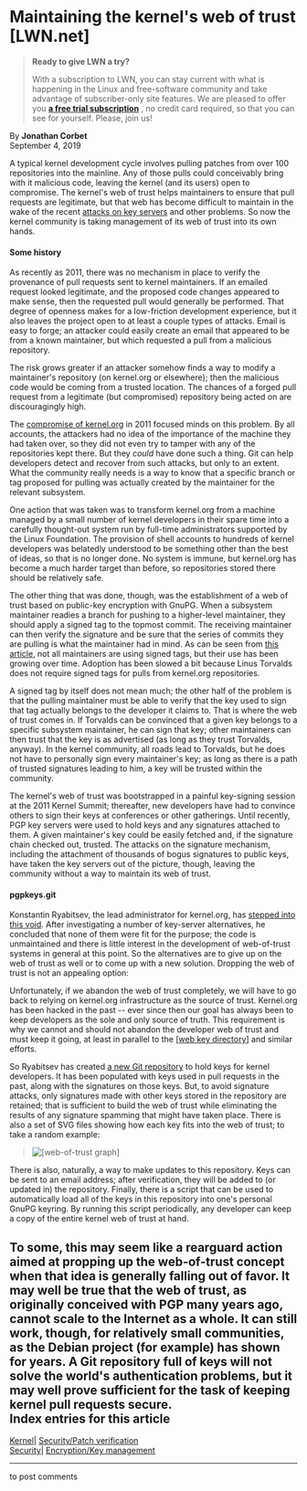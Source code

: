 # Maintaining the kernel's web of trust [LWN.net]

> **Ready to give LWN a try?**
> 
> With a subscription to LWN, you can stay current with what is happening in the Linux and free-software community and take advantage of subscriber-only site features. We are pleased to offer you **[a free trial subscription](https://lwn.net/Promo/nst-trial/claim)** , no credit card required, so that you can see for yourself. Please, join us! 

By **Jonathan Corbet**  
September 4, 2019 

A typical kernel development cycle involves pulling patches from over 100 repositories into the mainline. Any of those pulls could conceivably bring with it malicious code, leaving the kernel (and its users) open to compromise. The kernel's web of trust helps maintainers to ensure that pull requests are legitimate, but that web has become difficult to maintain in the wake of the recent [attacks on key servers](/Articles/792366/) and other problems. So now the kernel community is taking management of its web of trust into its own hands. 

#### Some history

As recently as 2011, there was no mechanism in place to verify the provenance of pull requests sent to kernel maintainers. If an emailed request looked legitimate, and the proposed code changes appeared to make sense, then the requested pull would generally be performed. That degree of openness makes for a low-friction development experience, but it also leaves the project open to at least a couple types of attacks. Email is easy to forge; an attacker could easily create an email that appeared to be from a known maintainer, but which requested a pull from a malicious repository. 

The risk grows greater if an attacker somehow finds a way to modify a maintainer's repository (on kernel.org or elsewhere); then the malicious code would be coming from a trusted location. The chances of a forged pull request from a legitimate (but compromised) repository being acted on are discouragingly high. 

The [compromise of kernel.org](/Articles/464233/) in 2011 focused minds on this problem. By all accounts, the attackers had no idea of the importance of the machine they had taken over, so they did not even try to tamper with any of the repositories kept there. But they _could_ have done such a thing. Git can help developers detect and recover from such attacks, but only to an extent. What the community really needs is a way to know that a specific branch or tag proposed for pulling was actually created by the maintainer for the relevant subsystem. 

One action that was taken was to transform kernel.org from a machine managed by a small number of kernel developers in their spare time into a carefully thought-out system run by full-time administrators supported by the Linux Foundation. The provision of shell accounts to hundreds of kernel developers was belatedly understood to be something other than the best of ideas, so that is no longer done. No system is immune, but kernel.org has become a much harder target than before, so repositories stored there should be relatively safe. 

The other thing that was done, though, was the establishment of a web of trust based on public-key encryption with GnuPG. When a subsystem maintainer readies a branch for pushing to a higher-level maintainer, they should apply a signed tag to the topmost commit. The receiving maintainer can then verify the signature and be sure that the series of commits they are pulling is what the maintainer had in mind. As can be seen from [this article](/Articles/737093/), not all maintainers are using signed tags, but their use has been growing over time. Adoption has been slowed a bit because Linus Torvalds does not require signed tags for pulls from kernel.org repositories. 

A signed tag by itself does not mean much; the other half of the problem is that the pulling maintainer must be able to verify that the key used to sign that tag actually belongs to the developer it claims to. That is where the web of trust comes in. If Torvalds can be convinced that a given key belongs to a specific subsystem maintainer, he can sign that key; other maintainers can then trust that the key is as advertised (as long as they trust Torvalds, anyway). In the kernel community, all roads lead to Torvalds, but he does not have to personally sign every maintainer's key; as long as there is a path of trusted signatures leading to him, a key will be trusted within the community. 

The kernel's web of trust was bootstrapped in a painful key-signing session at the 2011 Kernel Summit; thereafter, new developers have had to convince others to sign their keys at conferences or other gatherings. Until recently, PGP key servers were used to hold keys and any signatures attached to them. A given maintainer's key could be easily fetched and, if the signature chain checked out, trusted. The attacks on the signature mechanism, including the attachment of thousands of bogus signatures to public keys, have taken the key servers out of the picture, though, leaving the community without a way to maintain its web of trust. 

#### pgpkeys.git

Konstantin Ryabitsev, the lead administrator for kernel.org, has [stepped into this void](/ml/linux-kernel/20190830143027.cffqda2vzggrtiko@chatter.i7.local/). After investigating a number of key-server alternatives, he concluded that none of them were fit for the purpose; the code is unmaintained and there is little interest in the development of web-of-trust systems in general at this point. So the alternatives are to give up on the web of trust as well or to come up with a new solution. Dropping the web of trust is not an appealing option: 

Unfortunately, if we abandon the web of trust completely, we will have to go back to relying on kernel.org infrastructure as the source of trust. Kernel.org has been hacked in the past -- ever since then our goal has always been to keep developers as the sole and only source of truth. This requirement is why we cannot and should not abandon the developer web of trust and must keep it going, at least in parallel to the [[web key directory](https://wiki.gnupg.org/WKD)] and similar efforts. 

So Ryabitsev has created [a new Git repository](https://git.kernel.org/pub/scm/docs/kernel/pgpkeys.git) to hold keys for kernel developers. It has been populated with keys used in pull requests in the past, along with the signatures on those keys. But, to avoid signature attacks, only signatures made with other keys stored in the repository are retained; that is sufficient to build the web of trust while eliminating the results of any signature spamming that might have taken place. There is also a set of SVG files showing how each key fits into the web of trust; to take a random example: 

> ![\[web-of-trust graph\]](https://static.lwn.net/images/2019/borkman-key.svg)

There is also, naturally, a way to make updates to this repository. Keys can be sent to an email address; after verification, they will be added to (or updated in) the repository. Finally, there is a script that can be used to automatically load all of the keys in this repository into one's personal GnuPG keyring. By running this script periodically, any developer can keep a copy of the entire kernel web of trust at hand. 

To some, this may seem like a rearguard action aimed at propping up the web-of-trust concept when that idea is generally falling out of favor. It may well be true that the web of trust, as originally conceived with PGP many years ago, cannot scale to the Internet as a whole. It can still work, though, for relatively small communities, as the Debian project (for example) has shown for years. A Git repository full of keys will not solve the world's authentication problems, but it may well prove sufficient for the task of keeping kernel pull requests secure.  
Index entries for this article  
---  
[Kernel](/Kernel/Index)| [Security/Patch verification](/Kernel/Index#Security-Patch_verification)  
[Security](/Security/Index/)| [Encryption/Key management](/Security/Index/#Encryption-Key_management)  
  


* * *

to post comments 
